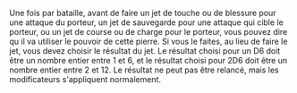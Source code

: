 Une fois par bataille, avant de faire un jet de touche
ou de blessure pour une attaque du porteur, un jet
de sauvegarde pour une attaque qui cible le porteur,
ou un jet de course ou de charge pour le porteur,
vous pouvez dire qu il va utiliser le pouvoir de cette
pierre. Si vous le faites, au lieu de faire le jet, vous
devez choisir le résultat du jet. Le résultat choisi pour
un D6 doit être un nombre entier entre 1 et 6, et le
résultat choisi pour 2D6 doit être un nombre entier
entre 2 et 12. Le résultat ne peut pas être relancé,
mais les modificateurs s'appliquent normalement.